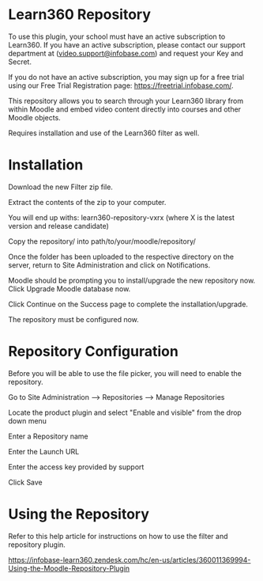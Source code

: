 Learn360 Repository
====================================================
To use this plugin, your school must have an active subscription to Learn360.  If you have an active subscription, please contact our support department at (video.support@infobase.com) and request your Key and Secret.

If you do not have an active subscription, you may sign up for a free trial using our Free Trial Registration page:  https://freetrial.infobase.com/.

This repository allows you to search through your Learn360 library from within Moodle and embed video content directly into courses and other Moodle objects.

Requires installation and use of the Learn360 filter as well.


Installation
=====================================================
Download the new Filter zip file.

Extract the contents of the zip to your computer.

You will end up withs:
        learn360-repository-vxrx (where X is the latest version and release candidate)

Copy the repository/<product> into path/to/your/moodle/repository/

Once the folder has been uploaded to the respective directory on the server, return to Site Administration and click on Notifications.

Moodle should be prompting you to install/upgrade the new repository now. Click Upgrade Moodle database now.

Click Continue on the Success page to complete the installation/upgrade.
    
The repository must be configured now.


Repository Configuration
======================================================
Before you will be able to use the file picker, you will need to enable the repository.
    
Go to Site Administration --> Repositories --> Manage Repositories
    
Locate the product plugin and select "Enable and visible" from the drop down menu
    
Enter a Repository name
    
Enter the Launch URL
    
Enter the access key provided by support
    
Click Save



Using the Repository
======================================================
Refer to this help article for instructions on how to use the filter and repository plugin.

https://infobase-learn360.zendesk.com/hc/en-us/articles/360011369994-Using-the-Moodle-Repository-Plugin
